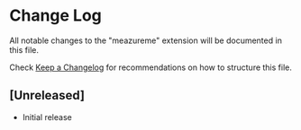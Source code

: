 # Change Log

All notable changes to the "meazureme" extension will be documented in this file.

Check [Keep a Changelog](http://keepachangelog.com/) for recommendations on how to structure this file.

## [Unreleased]

- Initial release